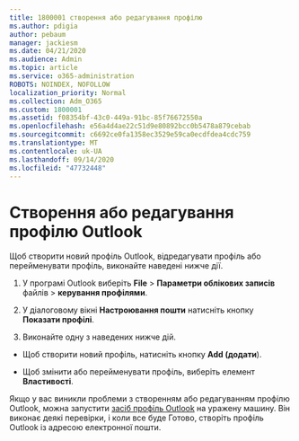 ```yaml
---
title: 1800001 створення або редагування профілю
ms.author: pdigia
author: pebaum
manager: jackiesm
ms.date: 04/21/2020
ms.audience: Admin
ms.topic: article
ms.service: o365-administration
ROBOTS: NOINDEX, NOFOLLOW
localization_priority: Normal
ms.collection: Adm_O365
ms.custom: 1800001
ms.assetid: f08354bf-43c0-449a-91bc-85f76672550a
ms.openlocfilehash: e56a4d4ae22c51d9e80892bcc0b5478a879cebab
ms.sourcegitcommit: c6692ce0fa1358ec3529e59ca0ecdfdea4cdc759
ms.translationtype: MT
ms.contentlocale: uk-UA
ms.lasthandoff: 09/14/2020
ms.locfileid: "47732448"
---
```

# <a name="create-or-edit-an-outlook-profile"></a>Створення або редагування профілю Outlook

Щоб створити новий профіль Outlook, відредагувати профіль або перейменувати профіль, виконайте наведені нижче дії.
  
1. У програмі Outlook виберіть **File** \> **Параметри облікових записів** файлів \> **керування профілями**.
    
2. У діалоговому вікні **Настроювання пошти** натисніть кнопку **Показати профілі**.
    
3. Виконайте одну з наведених нижче дій.
    
  - Щоб створити новий профіль, натисніть кнопку **Add (додати**).
    
  - Щоб змінити або перейменувати профіль, виберіть елемент **Властивості**.
    
Якщо у вас виникли проблеми з створенням або редагуванням профілю Outlook, можна запустити [засіб профіль Outlook](https://aka.ms/SaRA-OutlookSetupProfile) на уражену машину. Він виконає деякі перевірки, і коли все буде Готово, створіть профіль Outlook із адресою електронної пошти. 
  

